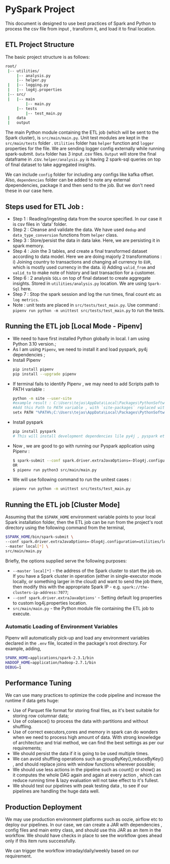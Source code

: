 # PySpark Project

This document is designed to use best practices of Spark and Python to process the csv file from input , transform it, and load it to final location.

## ETL Project Structure

The basic project structure is as follows:

```bash
root/
 |-- utilities/
     |-- analysis.py
     |-- helper.py
 |   |-- logging.py
 |   |-- log4j.properties
 |-- src/
 |   |-- main
         |-- main.py
     |-- tests 
         |-- test_main.py
 |   data
 |   output
```

The main Python module containing the ETL job (which will be sent to the Spark cluster), is `src/main/main.py`. Unit test modules are kept in the `src/main/tests` folder .
`Utilities` folder has `helper` function and `logger` properties for the file. We are sending logger config externally while running spark-submit.
`Data` folder has 3 input .csv files. `Output` will store the final dataframe in .csv.
`helper/analysis.py` is having 2 spark-sql queries on top of final dataset to take aggregated insights.

We can include `config` folder for including any configs like kafka offset. 
Also, `dependencies` folder can be added to note any external dpependencies, package it and then send to the job.
But we don't need these in our case here.

## Steps used for ETL Job : 

- Step 1 : Reading/ingesting data from the source specified. In our case it is csv files in 'data' folder.
- Step 2 : Cleanse and validate the data. We have used `dedup` and `data_type_conversion` functions from `helper` class.
- Step 3 : Store/persist the data in data lake. Here, we are persisting it in spark memory. 
- Step 4 : Join the 3 tables, and create a final transformed dataset according to data model. Here we are doing majorly 2 transformations : i) Joining country to transactions and changing all currency to `EUR`, which is mostly used currency in the data. ii) Adding `valid_from` and `valid_to` to make note of history and last transaction for a customer. 
- Step 6 : 2 analysis `SQLs` on top of final dataset to create aggregate insights. Stored in `utilities/analysis.py` location. We are using `Spark-Sql` here. 
- Step 7 : Stop the spark session and log the run times, final count etc as `log metrics`. 
- Note : unit tests are placed in `src/tests/test_main.py`. Use command : `pipenv run python -m unittest src/tests/test_main.py` to run the tests. 

## Running the ETL job [Local Mode - Pipenv]

- We need to have first installed Python globally in local. I am using Python 3.10 version.;
- As I am using `Pipenv`, we need to install it and load pyspark, py4j dependencies ;
- Install Pipenv 
    ```bash 
   pip install pipenv
   pip install --upgrade pipenv
    ``` 
- If terminal fails to identify Pipenv , we may need to add Scripts path to PATH variable :
    ```bash 
   python -m site --user-site
   #example result : C:\Users\tejas\AppData\Local\Packages\PythonSoftwareFoundation.Python.3.10_qbz5n2kfra8p0\LocalCache\local-packages\Python310\site-packages
   #Add this Path to PATH variable , with `site-packages` replaced with `Scripts` : 
   setx PATH "%PATH%;C:\Users\tejas\AppData\Local\Packages\PythonSoftwareFoundation.Python.3.10_qbz5n2kfra8p0\LocalCache\local-packages\Python310\Scripts"
    ```  
- Install pyspark
    ```bash 
   pip install pyspark
   # This will install development dependencies lile py4j , pyspark etc
    ```  
- Now , we are good to go with running our Pyspark application using Pipenv : 
     ```bash
    $ spark-submit --conf spark.driver.extraJavaOptions=-Dlog4j.configuration=utilities/log4j.properties src/main/main.py
    OR 
    $ pipenv run python3 src/main/main.py
    ```  
- We will use following command to run the unitest cases :
     ```bash 
     pipenv run python -m unittest src/tests/test_main.py
    ```  

## Running the ETL job [Cluster Mode]

Assuming that the `$SPARK_HOME` environment variable points to your local Spark installation folder, then the ETL job can be run from the project's root directory using the following command from the terminal,

```bash
$SPARK_HOME/bin/spark-submit \
--conf spark.driver.extraJavaOptions=-Dlog4j.configuration=utilities/log4j.properties \
--master local[*] \
src/main/main.py
```

Briefly, the options supplied serve the following purposes:

- `--master local[*]` - the address of the Spark cluster to start the job on. If you have a Spark cluster in operation (either in single-executor mode locally, or something larger in the cloud) and want to send the job there, then modify this with the appropriate Spark IP - e.g. `spark://the-clusters-ip-address:7077`;
- `--conf spark.driver.extraJavaOptions'` - Setting default log properties to custom log4j.properties location.
- `src/main/main.py` - the Python module file containing the ETL job to execute.


### Automatic Loading of Environment Variables

Pipenv will automatically pick-up and load any environment variables declared in the `.env` file, located in the package's root directory. For example, adding,

```bash
SPARK_HOME=applications/spark-2.3.1/bin
HADOOP_HOME=application/hadoop-2.7.1/bin
DEBUG=1
```

## Performance Tuning

We can use many practices to optimize the code pipeline and increase the runtime if data gets huge:

- Use of Parquet file format for storing final files, as it's best suitable for storing row columnar data;
- Use of colaesce() to process the data with partitions and without shuffling.
- Use of correct executors,cores and memory in spark can do wonders when we need to process high amount of data. With strong knowledge of architecture and trial method, we can find the best settings as per our requirements;
- We should persist the data if it is going to be used multiple times.
- We can avoid shuffling operations such as groupByKey(),reduceByKey() , and should replace joins with window functions wherever possible;
- We should use less actions in the pipeline such as count() or show() as it computes the whole DAG again and again at every action , which can reduce running time & lazy evaluation will not take effect to it's fullest.
- We should test our pipelines with peak testing data , to see if our pipelines are handling the huge data well.

## Production Deployment 

We may use production environment platforms such as oozie, airflow etc to deploy our pipelines. In our case, we can create a JAR with dependencies , config files and main entry class, and should use this JAR as an item in the workflow. We should have checks in place to see the workflow goes ahead only if this item runs successfully.

We can trigger the workflow intraday/daily/weekly based on our requirement. 


